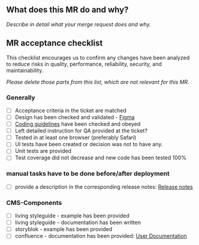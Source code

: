 ## What does this MR do and why?

_Describe in detail what your merge request does and why._

<!--
Please keep this description updated with any discussion that takes place so
that reviewers can understand your intent. Keeping the description updated is
especially important if they didn't participate in the discussion.
-->

## MR acceptance checklist

This checklist encourages us to confirm any changes have been analyzed to reduce risks in quality, performance, reliability, security, and maintainability. 

_Please delete those parts from this list, which are not relevant for this MR._

### Generally
* [ ] Acceptance criteria in the ticket are matched
* [ ] Design has been checked and validated - [Figma](https://www.figma.com/files/938809219370854980/project/28851272/Corporate-Website?fuid=1016686159573203776)
* [ ] [Coding guidelines](https://confluence.diva-e.com/x/zEF-CQ) have been checked and obeyed
* [ ] Left detailed instruction for QA provided at the ticket?
* [ ] Tested in at least one browser (preferably Safari)
* [ ] UI tests have been created or decision was not to have any.
* [ ] Unit tests are provided
* [ ] Test coverage did not decrease and new code has been tested 100%

### manual tasks have to be done before/after deployment
* [ ] provide a description in the corresponding release notes: [Release notes](https://confluence.diva-e.com/x/wDt-CQ)

### CMS-Components
* [ ] living styleguide - example has been provided
* [ ] living styleguide - documentation has been written
* [ ] storyblok - example has been provided
* [ ] confluence - documentation has been provided: [User Documentation](https://confluence.diva-e.com/x/Az9-CQ)
